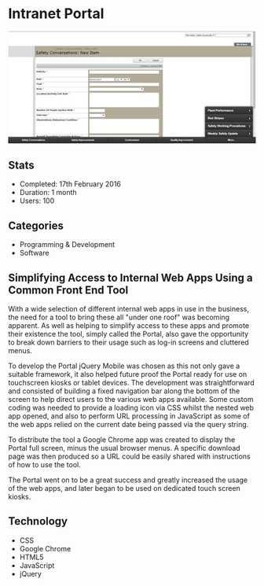 # Intranet Portal

![Web application screenshot](assets/intranet-portal.jpg)

## Stats

- Completed: 17th February 2016
- Duration: 1 month
- Users: 100

## Categories

- Programming & Development
- Software

## Simplifying Access to Internal Web Apps Using a Common Front End Tool

With a wide selection of different internal web apps in use in the business, the need for a tool to bring these all "under one roof" was becoming apparent. As well as helping to simplify access to these apps and promote their existence the tool, simply called the Portal, also gave the opportunity to break down barriers to their usage such as log-in screens and cluttered menus.

To develop the Portal jQuery Mobile was chosen as this not only gave a suitable framework, it also helped future proof the Portal ready for use on touchscreen kiosks or tablet devices. The development was straightforward and consisted of building a fixed navigation bar along the bottom of the screen to help direct users to the various web apps available. Some custom coding was needed to provide a loading icon via CSS whilst the nested web app opened, and also to perform URL processing in JavaScript as some of the web apps relied on the current date being passed via the query string.

To distribute the tool a Google Chrome app was created to display the Portal full screen, minus the usual browser menus. A specific download page was then produced so a URL could be easily shared with instructions of how to use the tool.

The Portal went on to be a great success and greatly increased the usage of the web apps, and later began to be used on dedicated touch screen kiosks.

## Technology

- CSS
- Google Chrome
- HTML5
- JavaScript
- jQuery

<!-- origin: 
https://web.archive.org/web/20221127163236/https://community.spiceworks.com/people/michaelvickers/projects/intranet-portal -->

